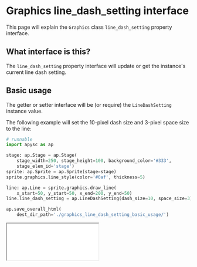 # Graphics line_dash_setting interface

This page will explain the `Graphics` class `line_dash_setting` property interface.

## What interface is this?

The `line_dash_setting` property interface will update or get the instance's current line dash setting.

## Basic usage

The getter or setter interface will be (or require) the `LineDashSetting` instance value.

The following example will set the 10-pixel dash size and 3-pixel space size to the line:

```py
# runnable
import apysc as ap

stage: ap.Stage = ap.Stage(
    stage_width=250, stage_height=100, background_color='#333',
    stage_elem_id='stage')
sprite: ap.Sprite = ap.Sprite(stage=stage)
sprite.graphics.line_style(color='#0af', thickness=5)

line: ap.Line = sprite.graphics.draw_line(
    x_start=50, y_start=50, x_end=200, y_end=50)
line.line_dash_setting = ap.LineDashSetting(dash_size=10, space_size=3)

ap.save_overall_html(
    dest_dir_path='./graphics_line_dash_setting_basic_usage/')
```

<iframe src="static/graphics_line_dash_setting_basic_usage/index.html" width="250" height="100"></iframe>
